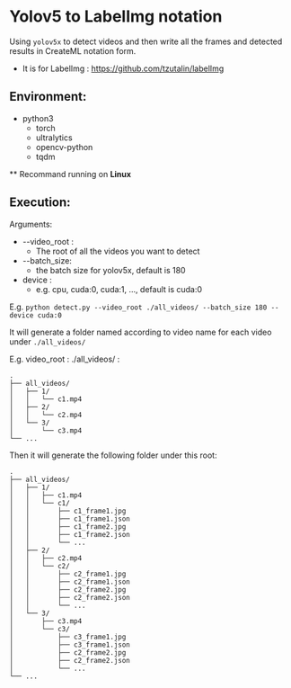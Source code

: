 # Yolov5 to LabelImg notation

Using ```yolov5x``` to detect videos and then write all the frames and detected results in CreateML notation form.

- It is for LabelImg : https://github.com/tzutalin/labelImg

## Environment:
- python3
    - torch
    - ultralytics
    - opencv-python
    - tqdm  

** Recommand running on __Linux__ 

## Execution:

Arguments:
- --video_root :
    - The root of all the videos you want to detect
- --batch_size:
    - the batch size for yolov5x, default is 180
- device :
    - e.g. cpu, cuda:0, cuda:1, ..., default is cuda:0

E.g.
```python detect.py --video_root ./all_videos/ --batch_size 180 --device cuda:0```

It will generate a folder named according to video name for each video under ```./all_videos/```

E.g. 
video_root : ./all_videos/ :

```
.
├── all_videos/
│   ├── 1/
│   │   └── c1.mp4
│   ├── 2/
│   │   └── c2.mp4
│   └── 3/
│       └── c3.mp4  
└── ...
```

Then it will generate the following folder under this root:

```
.
├── all_videos/
│   ├── 1/
│   │   ├── c1.mp4
│   │   └── c1/
│   │       ├── c1_frame1.jpg
│   │       ├── c1_frame1.json
│   │       ├── c1_frame2.jpg
│   │       ├── c1_frame2.json
│   │       └── ...
│   ├── 2/
│   │   ├── c2.mp4
│   │   └── c2/
│   │       ├── c2_frame1.jpg
│   │       ├── c2_frame1.json
│   │       ├── c2_frame2.jpg
│   │       ├── c2_frame2.json
│   │       └── ...
│   └── 3/
│       ├── c3.mp4  
│       └── c3/
│           ├── c3_frame1.jpg
│           ├── c3_frame1.json
│           ├── c2_frame2.jpg
│           ├── c2_frame2.json
│           └── ...
└── ...
```